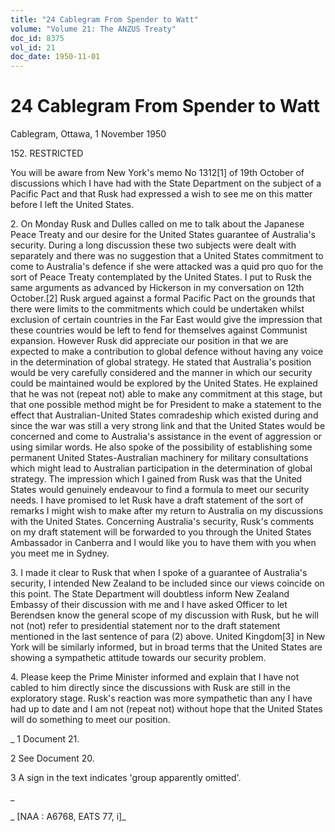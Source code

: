 ```yaml
---
title: "24 Cablegram From Spender to Watt"
volume: "Volume 21: The ANZUS Treaty"
doc_id: 8375
vol_id: 21
doc_date: 1950-11-01
---
```


# 24 Cablegram From Spender to Watt

Cablegram, Ottawa, 1 November 1950

152\. RESTRICTED

You will be aware from New York's memo No 1312[1] of 19th October of discussions which I have had with the State Department on the subject of a Pacific Pact and that Rusk had expressed a wish to see me on this matter before I left the United States.

2\. On Monday Rusk and Dulles called on me to talk about the Japanese Peace Treaty and our desire for the United States guarantee of Australia's security. During a long discussion these two subjects were dealt with separately and there was no suggestion that a United States commitment to come to Australia's defence if she were attacked was a quid pro quo for the sort of Peace Treaty contemplated by the United States. I put to Rusk the same arguments as advanced by Hickerson in my conversation on 12th October.[2] Rusk argued against a formal Pacific Pact on the grounds that there were limits to the commitments which could be undertaken whilst exclusion of certain countries in the Far East would give the impression that these countries would be left to fend for themselves against Communist expansion. However Rusk did appreciate our position in that we are expected to make a contribution to global defence without having any voice in the determination of global strategy. He stated that Australia's position would be very carefully considered and the manner in which our security could be maintained would be explored by the United States. He explained that he was not (repeat not) able to make any commitment at this stage, but that one possible method might be for President to make a statement to the effect that Australian-United States comradeship which existed during and since the war was still a very strong link and that the United States would be concerned and come to Australia's assistance in the event of aggression or using similar words. He also spoke of the possibility of establishing some permanent United States-Australian machinery for military consultations which might lead to Australian participation in the determination of global strategy. The impression which I gained from Rusk was that the United States would genuinely endeavour to find a formula to meet our security needs. I have promised to let Rusk have a draft statement of the sort of remarks I might wish to make after my return to Australia on my discussions with the United States. Concerning Australia's security, Rusk's comments on my draft statement will be forwarded to you through the United States Ambassador in Canberra and I would like you to have them with you when you meet me in Sydney.

3\. I made it clear to Rusk that when I spoke of a guarantee of Australia's security, I intended New Zealand to be included since our views coincide on this point. The State Department will doubtless inform New Zealand Embassy of their discussion with me and I have asked Officer to let Berendsen know the general scope of my discussion with Rusk, but he will not (not) refer to presidential statement nor to the draft statement mentioned in the last sentence of para (2) above. United Kingdom[3] in New York will be similarly informed, but in broad terms that the United States are showing a sympathetic attitude towards our security problem.

4\. Please keep the Prime Minister informed and explain that I have not cabled to him directly since the discussions with Rusk are still in the exploratory stage. Rusk's reaction was more sympathetic than any I have had up to date and I am not (repeat not) without hope that the United States will do something to meet our position.

_ 1 Document 21.

2 See Document 20.

3 A sign in the text indicates 'group apparently omitted'.

_

_ [NAA : A6768, EATS 77, i]_
